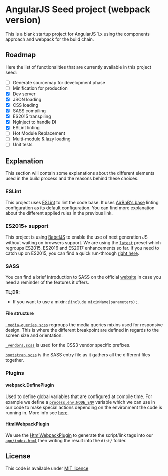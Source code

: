 # AngularJS Seed project (webpack version)

This is a blank startup project for AngularJS 1.x using the components approach and webpack for the build chain.

## Roadmap
Here the list of functionalities that are currently available in this project seed:

- [ ] Generate sourcemap for development phase
- [ ] Minification for production
- [x] Dev server
- [x] JSON loading
- [x] CSS loading
- [x] SASS compiling
- [x] ES2015 transpiling
- [x] NgInject to handle DI
- [x] ESLint linting
- [ ] Hot Module Replacement
- [ ] Multi-module & lazy loading
- [ ] Unit tests

## Explanation
This section will contain some explanations about the different elements used in the build process and the reasons behind these choices.

### ESLint
This project uses [ESLint](http://eslint.org/) to lint the code base. It uses [AirBnB's base](https://github.com/airbnb/javascript) linting configuration as its default configuration. You can find more explanation about the different applied rules in the previous link.

### ES2015+ support
This project is using [BabelJS](https://babeljs.io/) to enable the use of next generation JS without waiting on browsers support. We are using the [`latest`](http://babeljs.io/docs/plugins/preset-latest/) preset which regroups ES2015, ES2016 and ES2017 enhancements so far.
If you need to catch up on ES2015, you can find a quick run-through [right here](https://babeljs.io/docs/learn-es2015/).

### SASS
You can find a brief introduction to SASS on the official [website](http://sass-lang.com/guide) in case you need a reminder of the features it offers.

**TL;DR**:
* If you want to use a mixin: `@include mixinName(parameters);`.

#### File structure
[`_media-queries.scss`](app/commons/style/mixins/_media-queries.scss) regroups the media queries mixins used for responsive design. This is where the different breakpoint are defined in regards to the screen size and orientation.

[`_vendors.scss`](app/commons/style/mixins/_vendors.scss) is used for the CSS3 vendor specific prefixes.

[`bootstrap.scss`](app/commons/bootstrap.scss) is the SASS entry file as it gathers all the different files together.

### Plugins
#### webpack.DefinePlugin
Used to define global variables that are configured at compile time. For example we define a [`process.env.NODE_ENV`](webpack.config.js) variable which we can use in our code to make special actions depending on the environment the code is running in. More info see [here](http://webpack.github.io/docs/list-of-plugins.html#defineplugin).

#### HtmlWebpackPlugin
We use the [HtmlWebpackPlugin](https://github.com/ampedandwired/html-webpack-plugin) to generate the script/link tags into our [`app/index.html`](app/index.html) then writing the result into the `dist/` folder.

## License

This code is available under [MIT licence](LICENSE)
